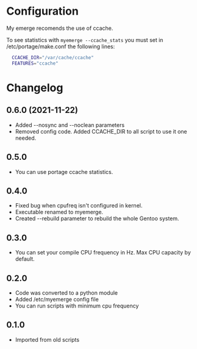 # Configuration

My emerge recomends the use of ccache.

To see statistics with `myemerge --ccache_stats` you must set in /etc/portage/make.conf the following lines:
```bash
  CCACHE_DIR="/var/cache/ccache"
  FEATURES="ccache"
```

# Changelog

## 0.6.0 (2021-11-22)
- Added --nosync and --noclean parameters
- Removed config code. Added CCACHE_DIR to all script to use it one needed.

## 0.5.0
- You can use portage ccache statistics.

## 0.4.0
- Fixed bug when cpufreq isn't configured in kernel.
- Executable renamed to myemerge.
- Created --rebuild parameter to rebuild the whole Gentoo system.

## 0.3.0
- You can set your compile CPU frequency in Hz. Max CPU capacity by default.

## 0.2.0
- Code was converted to a python module
- Added /etc/myemerge config file
- You can run scripts with minimum cpu frequency

## 0.1.0
- Imported from old scripts
